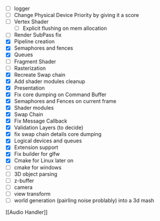 - [ ] logger
- [ ] Change Physical Device Priority by giving it a score
- [ ] Vertex Shader
    - [ ] Explicit flushing on mem allocation
- [ ] Render SubPass fix
- [x] Pipeline creation
- [x] Semaphores and fences
- [x] Queues
- [ ] Fragment Shader
- [ ] Rasterization
- [x] Recreate Swap chain
- [x] Add shader modules cleanup
- [x] Presentation
- [x] Fix core dumping on Command Buffer
- [x] Semaphores and Fences on current frame
- [x] Shader modules
- [x] Swap Chain
- [x] Fix Message Callback
- [x] Validation Layers (to decide)
- [x] fix swap chain details core dumping
- [x] Logical devices and queues
- [x] Extension support
- [x] Fix builder for glfw
- [x] Cmake for Linux later on
- [ ] cmake for windows
- [ ]  3D object parsing
- [ ] z-buffer
- [ ] camera 
- [ ] view transform
- [ ] world generation (pairling noise problably) into a 3d mash

[[Audio Handler]]